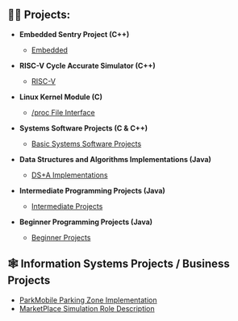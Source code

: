 <h2>👨‍💻 Projects:</h2>

- <b>Embedded Sentry Project (C++)</b>
  - [Embedded](https://github.com/jay-wehran/embeddedSentry.git)

- <b>RISC-V Cycle Accurate Simulator (C++)</b>
  - [RISC-V](https://github.com/jay-wehran/RISC-V-Cycle-Sim.git)

- <b>Linux Kernel Module (C)</b>
  - [/proc File Interface](https://github.com/jay-wehran/LinuxKernelMod.git)
  
- <b>Systems Software Projects (C & C++)</b>
  - [Basic Systems Software Projects](https://github.com/jay-wehran/SystemsSoftware)

- <b>Data Structures and Algorithms Implementations (Java)</b>
  - [DS+A Implementations](https://github.com/jay-wehran/DSA)

- <b>Intermediate Programming Projects (Java)</b>
  - [Intermediate Projects](https://github.com/jay-wehran/intermedProgs)
 
- <b>Beginner Programming Projects (Java)</b>
  - [Beginner Projects](https://github.com/jay-wehran/begProgs)


<h2>🕸️ Information Systems Projects / Business Projects</h2>

  - [ParkMobile Parking Zone Implementation](https://github.com/jay-wehran/ParkMobileImp)
  - [MarketPlace Simulation Role Description](https://github.com/jay-wehran/marketSim)

